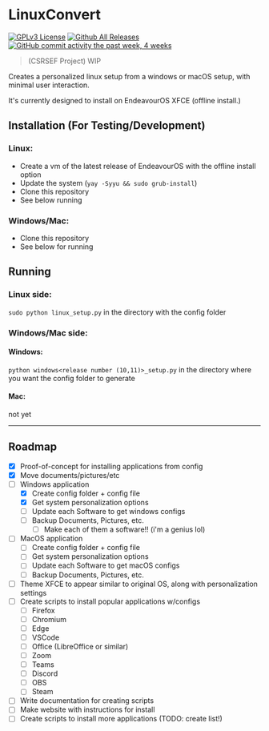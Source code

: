 # LinuxConvert

[![GPLv3 License](https://img.shields.io/badge/License-GPL%20v3-green.svg)](https://opensource.org/licenses/)
[![Github All Releases](https://img.shields.io/github/downloads/whop42/LinuxConvert/total.svg?style=flat)]()
[![GitHub commit activity the past week, 4 weeks](https://img.shields.io/github/commit-activity/w/whop42/LinuxConvert.svg?style=flat)]()

> (CSRSEF Project)
> WIP

Creates a personalized linux setup from a windows or macOS setup, with minimal user interaction.

It's currently designed to install on EndeavourOS XFCE (offline install.)

## Installation (For Testing/Development)

### Linux:

- Create a vm of the latest release of EndeavourOS with the offline install option
- Update the system (`yay -Syyu && sudo grub-install`) <!-- delete this after the grub issue fixed -->
- Clone this repository
- See below running

### Windows/Mac:

- Clone this repository
- See below for running

## Running

### Linux side:

`sudo python linux_setup.py` in the directory with the config folder

### Windows/Mac side:

#### Windows:

`python windows<release number (10,11)>_setup.py` in the directory where you want the config folder to generate

#### Mac:

not yet

---
## Roadmap

- [x] Proof-of-concept for installing applications from config
- [X] Move documents/pictures/etc
- [ ] Windows application
    - [X] Create config folder + config file
    - [X] Get system personalization options
    - [ ] Update each Software to get windows configs
    - [ ] Backup Documents, Pictures, etc.
        - [ ] Make each of them a software!! (i'm a genius lol)
- [ ] MacOS application
    - [ ] Create config folder + config file
    - [ ] Get system personalization options
    - [ ] Update each Software to get macOS configs
    - [ ] Backup Documents, Pictures, etc.
- [ ] Theme XFCE to appear similar to original OS, along with personalization settings
- [ ] Create scripts to install popular applications w/configs
    - [ ] Firefox
    - [ ] Chromium
    - [ ] Edge
    - [ ] VSCode
    - [ ] Office (LibreOffice or similar)
    - [ ] Zoom
    - [ ] Teams
    - [ ] Discord
    - [ ] OBS
    - [ ] Steam
- [ ] Write documentation for creating scripts
- [ ] Make website with instructions for install
- [ ] Create scripts to install more applications (TODO: create list!)